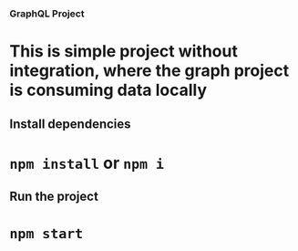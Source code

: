 ### GraphQL Project


# This is simple project without integration, where the graph project is consuming data locally

## Install dependencies

# `npm install` or `npm i`

## Run the project

# `npm start`
